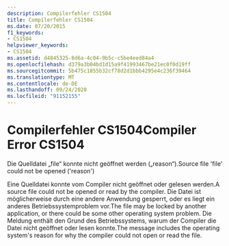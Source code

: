 ```yaml
---
description: Compilerfehler CS1504
title: Compilerfehler CS1504
ms.date: 07/20/2015
f1_keywords:
- CS1504
helpviewer_keywords:
- CS1504
ms.assetid: d4845325-8d6a-4c04-9b5c-c5be4eed84a4
ms.openlocfilehash: d379a3b04bd1d15a9f41993467be21ec0f0d19ff
ms.sourcegitcommit: 5b475c1855b32cf78d2d1bbb4295e4c236f39464
ms.translationtype: MT
ms.contentlocale: de-DE
ms.lasthandoff: 09/24/2020
ms.locfileid: "91152155"
---
```

# <a name="compiler-error-cs1504"></a><span data-ttu-id="df4c8-103">Compilerfehler CS1504</span><span class="sxs-lookup"><span data-stu-id="df4c8-103">Compiler Error CS1504</span></span>

<span data-ttu-id="df4c8-104">Die Quelldatei „file“ konnte nicht geöffnet werden („reason“).</span><span class="sxs-lookup"><span data-stu-id="df4c8-104">Source file 'file' could not be opened ('reason')</span></span>  
  
 <span data-ttu-id="df4c8-105">Eine Quelldatei konnte vom Compiler nicht geöffnet oder gelesen werden.</span><span class="sxs-lookup"><span data-stu-id="df4c8-105">A source file could not be opened or read by the compiler.</span></span> <span data-ttu-id="df4c8-106">Die Datei ist möglicherweise durch eine andere Anwendung gesperrt, oder es liegt ein anderes Betriebssystemproblem vor.</span><span class="sxs-lookup"><span data-stu-id="df4c8-106">The file may be locked by another application, or there could be some other operating system problem.</span></span> <span data-ttu-id="df4c8-107">Die Meldung enthält den Grund des Betriebssystems, warum der Compiler die Datei nicht geöffnet oder lesen konnte.</span><span class="sxs-lookup"><span data-stu-id="df4c8-107">The message includes the operating system's reason for why the compiler could not open or read the file.</span></span>
